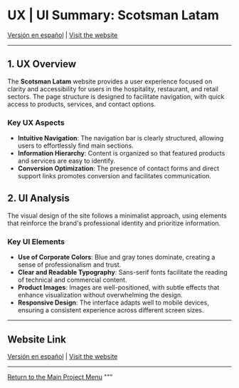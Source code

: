 # UX | UI Summary: Scotsman Latam

[Versión en español](README-es.md) | [Visit the website](https://www.scotsmanlatam.com)

---

## **1. UX Overview**

The **Scotsman Latam** website provides a user experience focused on clarity and accessibility for users in the hospitality, restaurant, and retail sectors. The page structure is designed to facilitate navigation, with quick access to products, services, and contact options.

### **Key UX Aspects**

- **Intuitive Navigation**: The navigation bar is clearly structured, allowing users to effortlessly find main sections.
- **Information Hierarchy**: Content is organized so that featured products and services are easy to identify.
- **Conversion Optimization**: The presence of contact forms and direct support links promotes conversion and facilitates communication.

## **2. UI Analysis**

The visual design of the site follows a minimalist approach, using elements that reinforce the brand's professional identity and prioritize information.

### **Key UI Elements**

- **Use of Corporate Colors**: Blue and gray tones dominate, creating a sense of professionalism and trust.
- **Clear and Readable Typography**: Sans-serif fonts facilitate the reading of technical and commercial content.
- **Product Images**: Images are well-positioned, with subtle effects that enhance visualization without overwhelming the design.
- **Responsive Design**: The interface adapts well to mobile devices, ensuring a consistent experience across different screen sizes.

---

## Website Link

[Versión en español](README-es.md) | [Visit the website](https://www.scotsmanlatam.com)

---

[Return to the Main Project Menu](https://carloslhg.github.io/Repositorio/)
"""